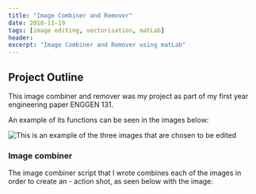 ```yaml
---
title: "Image Combiner and Remover"
date: 2018-11-19
tags: [image editing, vectorisation, matLab]
header:
excerpt: "Image Combiner and Remover using matLab"
---
```


## Project Outline

This image combiner and remover was my project as part of my first year engineering paper ENGGEN 131.

An example of its functions can be seen in the images below:

<img src="{{ site.url }}{{ site.baseurl }}/images/Overview.jpg" alt="This is an example of the three images that are chosen to be edited">

### Image combiner

The image combiner script that I wrote combines each of the images in order to create an - action shot, as seen below with the image:

<img src="{{ site.url }}{{ site.baseurl }}/images/Action Shot.jpg" alt="">
